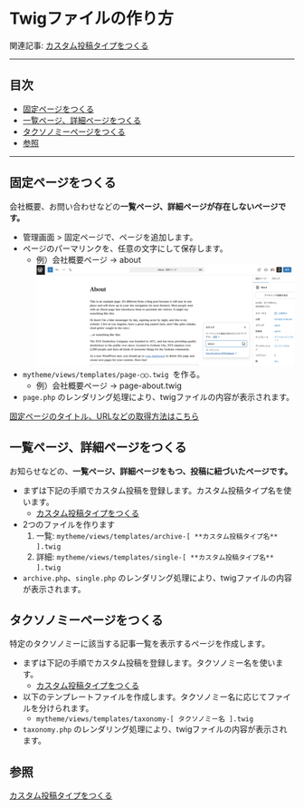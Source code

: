 # Twigファイルの作り方

関連記事: [カスタム投稿タイプをつくる](10_カスタム投稿タイプをつくる.md)

---

## 目次

- [固定ページをつくる](#固定ページをつくる)
- [一覧ページ、詳細ページをつくる](#一覧ページ詳細ページをつくる)
- [タクソノミーページをつくる](#タクソノミーページをつくる)
- [参照](#参照)

---

## 固定ページをつくる

会社概要、お問い合わせなどの**一覧ページ、詳細ページが存在しないページです。**

- 管理画面 > 固定ページで、ページを追加します。
- ページのパーマリンクを、任意の文字にして保存します。
  - 例）会社概要ページ → about
  ![パーマリンク設定](Twigファイルの作り方/スクリーンショット_2025-06-17_13.01.53.png)
- `mytheme/views/templates/page-◯◯.twig `を作る。
  - 例）会社概要ページ → page-about.twig
- `page.php` のレンダリング処理により、twigファイルの内容が表示されます。

[固定ページのタイトル、URLなどの取得方法はこちら](固定ページを作る、データを扱う%2024d92a9099dc813aa875f60e4ddd1ffd.html)

## 一覧ページ、詳細ページをつくる

お知らせなどの、**一覧ページ、詳細ページをもつ、投稿に紐づいたページです。**

- まずは下記の手順でカスタム投稿を登録します。カスタム投稿タイプ名を使います。
  - [カスタム投稿タイプをつくる](10_カスタム投稿タイプをつくる.md)
- 2つのファイルを作ります
  1. 一覧: `mytheme/views/templates/archive-[ **カスタム投稿タイプ名** ].twig`
  2. 詳細: `mytheme/views/templates/single-[ **カスタム投稿タイプ名** ].twig`
- `archive.php`、`single.php` のレンダリング処理により、twigファイルの内容が表示されます。

## タクソノミーページをつくる

特定のタクソノミーに該当する記事一覧を表示するページを作成します。

- まずは下記の手順でカスタム投稿を登録します。タクソノミー名を使います。
  - [カスタム投稿タイプをつくる](10_カスタム投稿タイプをつくる.md)
- 以下のテンプレートファイルを作成します。タクソノミー名に応じてファイルを分けられます。
  - `mytheme/views/templates/taxonomy-[ タクソノミー名 ].twig`
- `taxonomy.php` のレンダリング処理により、twigファイルの内容が表示されます。

## 参照
[カスタム投稿タイプをつくる](10_カスタム投稿タイプをつくる.md)
